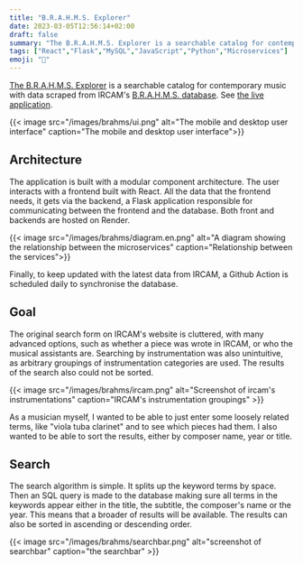 ```yaml
---
title: "B.R.A.H.M.S. Explorer"
date: 2023-03-05T12:56:14+02:00
draft: false
summary: "The B.R.A.H.M.S. Explorer is a searchable catalog for contemporary music built with a microservices architecture."
tags: ["React","Flask","MySQL","JavaScript","Python","Microservices"]
emoji: "📇"
---
```


[The B.R.A.H.M.S. Explorer](https://github.com/somecho/brahms-explorer) is a
searchable catalog for contemporary music with data scraped from IRCAM's
[B.R.A.H.M.S. database](https://brahms.ircam.fr/en/). See [the live
application](https://brahmsexplorer.onrender.com).

{{< image src="/images/brahms/ui.png" 
alt="The mobile and desktop user interface"
caption="The mobile and desktop user interface">}}

## Architecture

The application is built with a modular component architecture. The user
interacts with a frontend built with React. All the data that the frontend
needs, it gets via the backend, a Flask application responsible for
communicating between the frontend and the database. Both front and backends
are hosted on Render.

{{< image src="/images/brahms/diagram.en.png" 
alt="A diagram showing the relationship between the microservices"
caption="Relationship between the services">}}

Finally, to keep updated with the latest data from IRCAM, a Github
Action is scheduled daily to synchronise the database.

## Goal

The original search form on IRCAM's website is cluttered, with many advanced
options, such as whether a piece was wrote in IRCAM, or who the musical
assistants are. Searching by instrumentation was also unintuitive, as arbitrary
groupings of instrumentation categories are used. The results of the search also
could not be sorted.

{{< image src="/images/brahms/ircam.png"
alt="Screenshot of ircam's instrumentations"
caption="IRCAM's instrumentation groupings" >}}

As a musician myself, I wanted to be able to just enter some loosely related
terms, like "viola tuba clarinet" and to see which pieces had them. I also
wanted to be able to sort the results, either by composer name, year or title.

## Search

The search algorithm is simple. It splits up the keyword terms by space. Then
an SQL query is made to the database making sure all terms in the keywords
appear either in the title, the subtitle, the composer's name or the year. This
means that a broader of results will be available. The results can also be
sorted in ascending or descending order.

{{< image src="/images/brahms/searchbar.png"
alt="screenshot of searchbar"
caption="the searchbar" >}}
